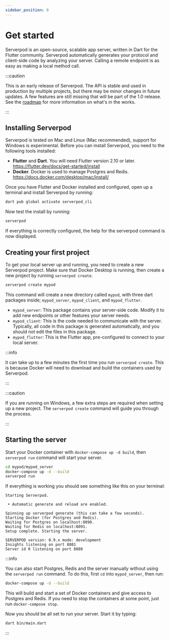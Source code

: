 ```yaml
---
sidebar_position: 0
---
```


# Get started
Serverpod is an open-source, scalable app server, written in Dart for the Flutter community. Serverpod automatically generates your protocol and client-side code by analyzing your server. Calling a remote endpoint is as easy as making a local method call.

:::caution

This is an early release of Serverpod. The API is stable and used in production by multiple projects, but there may be minor changes in future updates. A few features are still missing that will be part of the 1.0 release. See the [roadmap](/roadmap) for more information on what's in the works.

:::

## Installing Serverpod
Serverpod is tested on Mac and Linux (Mac recommended), support for Windows is experimental. Before you can install Serverpod, you need to the following tools installed:
- __Flutter__ and __Dart__. You will need Flutter version 2.10 or later. https://flutter.dev/docs/get-started/install
- __Docker__. Docker is used to manage Postgres and Redis. https://docs.docker.com/desktop/mac/install/

Once you have Flutter and Docker installed and configured, open up a terminal and install Serverpod by running:

```bash
dart pub global activate serverpod_cli
```

Now test the install by running:

```bash
serverpod
```

If everything is correctly configured, the help for the serverpod command is now displayed.

## Creating your first project
To get your local server up and running, you need to create a new Serverpod project. Make sure that Docker Desktop is running, then create a new project by running `serverpod create`.

```bash
serverpod create mypod
```

This command will create a new directory called `mypod`, with three dart packages inside; `mypod_server`, `mypod_client`, and `mypod_flutter`.

- `mypod_server`: This package contains your server-side code. Modify it to add new endpoints or other features your server needs.
- `mypod_client`: This is the code needed to communicate with the server. Typically, all code in this package is generated automatically, and you should not edit the files in this package.
- `mypod_flutter`: This is the Flutter app, pre-configured to connect to your local server.

:::info

It can take up to a few minutes the first time you run `serverpod create`. This is because Docker will need to download and build the containers used by Serverpod.

:::

:::caution

If you are running on Windows, a few extra steps are required when setting up a new project. The `serverpod create` command will guide you through the process.

:::

## Starting the server
Start your Docker container with `docker-compose up -d build`, then `serverpod run` command will start your server.

```bash
cd mypod/mypod_server
docker-compose up -d --build
serverpod run
```

If everything is working you should see something like this on your terminal:

```
Starting Serverpod.

 • Automatic generate and reload are enabled.

Spinning up serverpod generate (this can take a few seconds).
Starting Docker (for Postgres and Redis).
Waiting for Postgres on localhost:8090.
Waiting for Redis on localhost:8091.
Setup complete. Starting the server.

SERVERPOD version: 0.9.x mode: development
Insights listening on port 8081
Server id 0 listening on port 8080
```

:::info

You can also start Postgres, Redis and the server manually without using the `serverpod run` command. To do this, first `cd` into `mypod_server`, then run:
```bash
docker-compose up -d --build
```

This will build and start a set of Docker containers and give access to Postgres and Redis. If you need to stop the containers at some point, just run `docker-compose stop`.

Now you should be all set to run your server. Start it by typing:

```bash
dart bin/main.dart
```

:::
